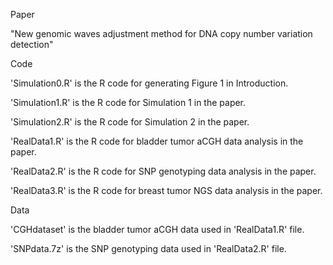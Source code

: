 Paper

"New genomic waves adjustment method for DNA copy number variation detection"

Code

'Simulation0.R' is the R code for generating Figure 1 in Introduction.

'Simulation1.R' is the R code for Simulation 1 in the paper.

'Simulation2.R' is the R code for Simulation 2 in the paper.

'RealData1.R' is the R code for bladder tumor aCGH data analysis in the paper.

'RealData2.R' is the R code for SNP genotyping data analysis in the paper.

'RealData3.R' is the R code for breast tumor NGS data analysis in the paper.

Data

'CGHdataset' is the bladder tumor aCGH data used in 'RealData1.R' file.

'SNPdata.7z' is the SNP genotyping data used in 'RealData2.R' file.

